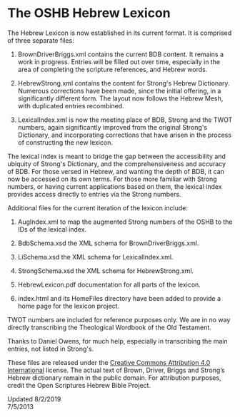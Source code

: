 #	The OSHB Hebrew Lexicon

The Hebrew Lexicon is now established in its current format.  It is
comprised of three separate files:

1.	BrownDriverBriggs.xml contains the current BDB content.  It remains
	a work in progress.  Entries will be filled out over time, especially
	in the area of completing the scripture references, and Hebrew words.

2.	HebrewStrong.xml contains the content for Strong's Hebrew Dictionary.
	Numerous corrections have been made, since the initial offering, in a
	significantly different form.  The layout now follows the Hebrew Mesh,
	with duplicated entries recombined.

3.	LexicalIndex.xml is now the meeting place of BDB, Strong and the
	TWOT numbers, again significantly improved from the original Strong's
	Dictionary, and incorporating corrections that have arisen in the
	process of constructing the new lexicon.

The lexical index is meant to bridge the gap between the accessibility
and ubiquity of Strong's Dictionary, and the comprehensiveness and
accuracy of BDB.  For those versed in Hebrew, and wanting the depth of
BDB, it can now be accessed on its own terms.  For those more familiar
with Strong numbers, or having current applications based on them, the
lexical index provides access directly to entries via the Strong numbers.

Additional files for the current iteration of the lexicon include:

1.	AugIndex.xml to map the augmented Strong numbers of the OSHB to the IDs
	of the lexical index.

2.	BdbSchema.xsd the XML schema for BrownDriverBriggs.xml.

3.	LiSchema.xsd the XML schema for LexicalIndex.xml.

4.	StrongSchema.xsd the XML schema for HebrewStrong.xml.

5.	HebrewLexicon.pdf documentation for all parts of the lexicon.

6.	index.html and its HomeFiles directory have been added to provide a
	home page for the lexicon project.

TWOT numbers are included for reference purposes only.  We are in no way
directly transcribing the Theological Wordbook of the Old Testament.

Thanks to Daniel Owens, for much help, especially in transcribing the
main entries, not listed in Strong's.

These files are released under the 
[Creative Commons Attribution 4.0 International](http://creativecommons.org/licenses/by/4.0/)
license. The actual text of Brown, Driver, Briggs and Strong’s Hebrew
dictionary remain in the public domain.  For attribution purposes,
credit the Open Scriptures Hebrew Bible Project. 

Updated 8/2/2019  
7/5/2013